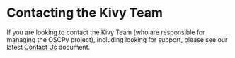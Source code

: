 # Contacting the Kivy Team

If you are looking to contact the Kivy Team (who are responsible for managing
the OSCPy project), including looking for support, please see our
latest [Contact Us](https://github.com/kivy/kivy/blob/master/CONTACT.md) 
document.